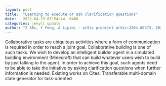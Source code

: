 ```yaml
---
layout: post
title:  "Learning to execute or ask clarification questions"
date:   2022-04-23 07:54:44 -0400
categories: jekyll update
author: "Z Shi, Y Feng, A Lipani - arXiv preprint arXiv:2204.08373, 2022"
---
```

Collaborative tasks are ubiquitous activities where a form of communication is required in order to reach a joint goal. Collaborative building is one of such tasks. We wish to develop an intelligent builder agent in a simulated building environment (Minecraft) that can build whatever users wish to build by just talking to the agent. In order to achieve this goal, such agents need to be able to take the initiative by asking clarification questions when further information is needed. Existing works on Cites: Transferable multi-domain state generator for task-oriented